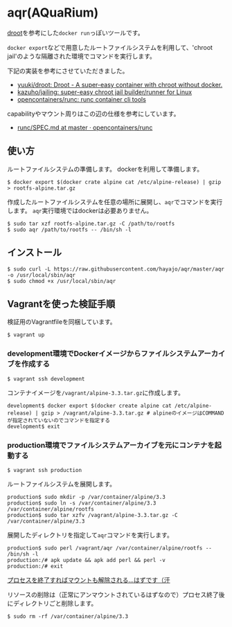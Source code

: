 aqr(AQuaRium)
=============

[droot](https://github.com/yuuki/droot)を参考にした`docker run`っぽいツールです。

`docker export`などで用意したルートファイルシステムを利用して、'chroot jail'のような隔離された環境でコマンドを実行します。

下記の実装を参考にさせていただきました。

* [yuuki/droot: Droot - A super-easy container with chroot without docker.](https://github.com/yuuki/droot)
* [kazuho/jailing: super-easy chroot jail builder/runner for Linux](https://github.com/kazuho/jailing)
* [opencontainers/runc: runc container cli tools](https://github.com/opencontainers/runc)

capabilityやマウント周りはこの辺の仕様を参考にしています。

* [runc/SPEC.md at master · opencontainers/runc](https://github.com/opencontainers/runc/blob/master/libcontainer/SPEC.md)

使い方
------

ルートファイルシステムの準備します。
dockerを利用して準備します。

```
$ docker export $(docker crate alpine cat /etc/alpine-release) | gzip > rootfs-alpine.tar.gz
```

作成したルートファイルシステムを任意の場所に展開し、`aqr`でコマンドを実行します。
`aqr`実行環境ではdockerは必要ありません。

```
$ sudo tar xzf rootfs-alpine.tar.gz -C /path/to/rootfs
$ sudo aqr /path/to/rootfs -- /bin/sh -l
```

インストール
------------

```
$ sudo curl -L https://raw.githubusercontent.com/hayajo/aqr/master/aqr -o /usr/local/sbin/aqr
$ sudo chmod +x /usr/local/sbin/aqr
```

Vagrantを使った検証手順
-----------------------

検証用のVagrantfileを同梱しています。

```
$ vagrant up
```

### development環境でDockerイメージからファイルシステムアーカイブを作成する

```
$ vagrant ssh development
```

コンテナイメージを`/vagrant/alpine-3.3.tar.gz`に作成します。

```
development$ docker export $(docker create alpine cat /etc/alpine-release) | gzip > /vagrant/alpine-3.3.tar.gz # alpineのイメージはCOMMANDが指定されていないのでコマンドを指定する
development$ exit
```

### production環境でファイルシステムアーカイブを元にコンテナを起動する

```
$ vagrant ssh production
```

ルートファイルシステムを展開します。

```
production$ sudo mkdir -p /var/container/alpine/3.3
production$ sudo ln -s /var/container/alpine/3.3 /var/container/alpine/rootfs
production$ sudo tar xzfv /vagrant/alpine-3.3.tar.gz -C /var/container/alpine/3.3
```

展開したディレクトリを指定して`aqr`コマンドを実行します。

```
production$ sudo perl /vagrant/aqr /var/container/alpine/rootfs -- /bin/sh -l
production:/# apk update && apk add perl && perl -v
production:/# exit
```

[プロセスを終了すればマウントも解除される...はずです（汗](https://twitter.com/hayajo/status/723546798699094016)

リソースの削除は（正常にアンマウントされているはずなので）プロセス終了後にディレクトリごと削除します。

```
$ sudo rm -rf /var/container/alpine/3.3
```

